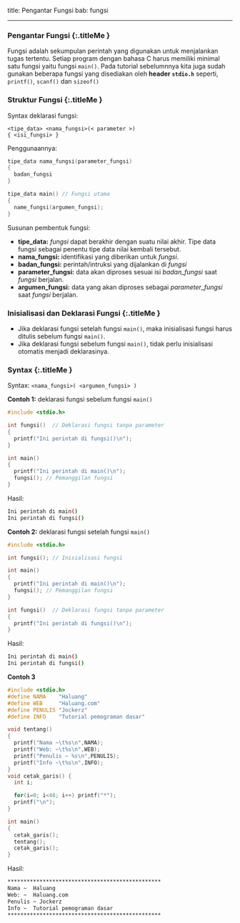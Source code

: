 title: Pengantar Fungsi
bab: fungsi

---


### <i class="fa fa-info-circle"></i> Pengantar Fungsi {:.titleMe }

Fungsi adalah sekumpulan perintah yang digunakan untuk menjalankan tugas tertentu. Setiap program dengan bahasa C harus memiliki minimal satu fungsi yaitu fungsi `main()`. Pada tutorial sebelumnnya kita juga sudah gunakan beberapa fungsi yang disediakan oleh __header `stdio.h`__ seperti, `printf()`, `scanf()` dan `sizeof()`

### <i class="fa fa-info-circle"></i> Struktur Fungsi {:.titleMe }

Syntax deklarasi fungsi:

```
<tipe_data> <nama_fungsi>(< parameter >)
{ <isi_fungsi> }
```

Penggunaannya:

``` c
tipe_data nama_fungsi(parameter_fungsi)
{
  badan_fungsi 
}

tipe_data main() // Fungsi utama
{
  name_fungsi(argumen_fungsi);
}
```

Susunan pembentuk fungsi:

- **tipe_data:** _fungsi_ dapat berakhir dengan suatu nilai akhir. Tipe data fungsi sebagai penentu tipe data nilai kembali tersebut.
- **nama_fungsi:** identifikasi yang diberikan untuk _fungsi_.
- **badan_fungsi:** perintah/intruksi yang dijalankan di _fungsi_
- **parameter_fungsi:** data akan diproses sesuai isi _badan_fungsi_ saat _fungsi_ berjalan.
- **argumen_fungsi:** data yang akan diproses sebagai _parameter_fungsi_ saat _fungsi_ berjalan.


### <i class="fa fa-info-circle"></i> Inisialisasi dan Deklarasi Fungsi {:.titleMe }

- Jika deklarasi fungsi setelah fungsi `main()`, maka inisialisasi fungsi harus ditulis sebelum fungsi `main()`.
- Jika deklarasi fungsi sebelum fungsi `main()`, tidak perlu inisialisasi otomatis menjadi deklarasinya.

### <i class="fa fa-code"></i> Syntax {:.titleMe }

Syntax: `<nama_fungsi>( <argumen_fungsi> )`

__Contoh 1:__ deklarasi fungsi sebelum fungsi `main()`

``` c
#include <stdio.h>

int fungsi()  // Deklarasi fungsi tanpa parameter
{
  printf("Ini perintah di fungsi()\n");
}

int main()
{
  printf("Ini perintah di main()\n");
  fungsi(); // Pemanggilan fungsi
}
```

Hasil:
``` bash
Ini perintah di main()
Ini perintah di fungsi()
```


__Contoh 2:__ deklarasi fungsi setelah fungsi `main()`

``` c
#include <stdio.h>

int fungsi(); // Inisialisasi fungsi

int main()
{
  printf("Ini perintah di main()\n");
  fungsi(); // Pemanggilan fungsi
}

int fungsi()  // Deklarasi fungsi tanpa parameter
{
  printf("Ini perintah di fungsi()\n");
}
```

Hasil:
``` bash
Ini perintah di main()
Ini perintah di fungsi()
```


__Contoh 3__

``` c
#include <stdio.h>
#define NAMA    "Haluang"
#define WEB     "Haluang.com"
#define PENULIS "Jockerz"
#define INFO    "Tutorial pemograman dasar"

void tentang()
{
  printf("Nama ~\t%s\n",NAMA);
  printf("Web: ~\t%s\n",WEB);
  printf("Penulis ~ %s\n",PENULIS);
  printf("Info ~\t%s\n",INFO);
}
void cetak_garis() {
  int i;

  for(i=0; i<48; i++) printf("*");
  printf("\n");
}

int main()
{
  cetak_garis();
  tentang();
  cetak_garis();
}
```

Hasil:
``` bash
************************************************
Nama ~  Haluang
Web: ~  Haluang.com
Penulis ~ Jockerz
Info ~  Tutorial pemograman dasar
************************************************
```

<style>ul { list-style: square; }</style>
